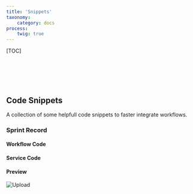 ```yaml
---
title: 'Snippets'
taxonomy:
    category: docs
process:
    twig: true
---
```


[TOC]

<br><br><br><br>

## Code Snippets

A collection of some helpfull code snippets to faster integrate workflows.

### Sprint Record

#### Workflow Code

#### Service Code

#### Preview

![Upload](print-record.gif?resize=600&classes=left)
